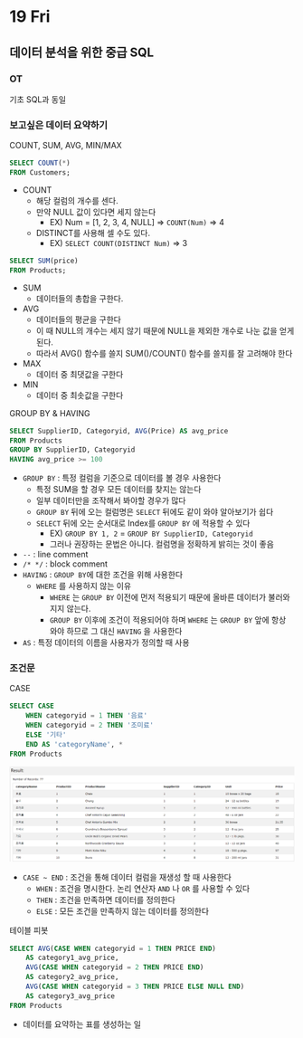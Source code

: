 # 19 Fri

## 데이터 분석을 위한 중급 SQL <a id="sql"></a>

### OT <a id="ot"></a>

기초 SQL과 동일

### 보고싶은 데이터 요약하기 <a id="ot"></a>

COUNT, SUM, AVG, MIN/MAX

```sql
SELECT COUNT(*)
FROM Customers;
```

* COUNT
  * 해당 컬럼의 개수를 센다.
  * 만약 NULL 값이 있다면 세지 않는다
    * EX\) Num = \[1, 2, 3, 4, NULL\] =&gt; `COUNT(Num)` =&gt; 4
  * DISTINCT를 사용해 셀 수도 있다.
    * EX\) `SELECT COUNT(DISTINCT Num)` =&gt; 3

```sql
SELECT SUM(price)
FROM Products;
```

* SUM
  * 데이터들의 총합을 구한다.
* AVG
  * 데이터들의 평균을 구한다
  * 이 때 NULL의 개수는 세지 않기 때문에 NULL을 제외한 개수로 나눈 값을 얻게된다.
  * 따라서 AVG\(\) 함수를 쓸지 SUM\(\)/COUNT\(\) 함수를 쓸지를 잘 고려해야 한다
* MAX
  * 데이터 중 최댓값을 구한다
* MIN
  * 데이터 중 최솟값을 구한다

GROUP BY & HAVING

```sql
SELECT SupplierID, Categoryid, AVG(Price) AS avg_price
FROM Products
GROUP BY SupplierID, Categoryid
HAVING avg_price >= 100
```

* `GROUP BY` : 특정 컬럼을 기준으로 데이터를 볼 경우 사용한다
  * 특정 SUM을 할 경우 모든 데이터를 찾지는 않는다
  * 일부 데이터만을 조작해서 봐야할 경우가 많다
  * `GROUP BY` 뒤에 오는 컬럼명은 `SELECT` 뒤에도 같이 와야 알아보기가 쉽다
  * `SELECT` 뒤에 오는 순서대로 Index를 `GROUP BY` 에 적용할 수 있다
    * EX\) `GROUP BY 1, 2` = `GROUP BY SupplierID, Categoryid`
    * 그러나 권장하는 문법은 아니다. 컬럼명을 정확하게 밝히는 것이 좋음
* `--` : line comment
* `/* */` : block comment
* `HAVING` : `GROUP BY`에 대한 조건을 위해 사용한다
  * `WHERE` 를 사용하지 않는 이유
    * `WHERE` 는 `GROUP BY` 이전에 먼저 적용되기 때문에 올바른 데이터가 불러와지지 않는다.
    * `GROUP BY` 이후에 조건이 적용되어야 하며 `WHERE` 는 `GROUP BY` 앞에 항상 와야 하므로 그 대신 `HAVING` 을 사용한다
* `AS` : 특정 데이터의 이름을 사용자가 정의할 때 사용

### 조건문

CASE

```sql
SELECT CASE
	WHEN categoryid = 1 THEN '음료'
	WHEN categoryid = 2 THEN '조미료'
	ELSE '기타'
	END AS 'categoryName', *
FROM Products
```

![](../../.gitbook/assets/image%20%28284%29.png)

* `CASE ~ END` : 조건을 통해 데이터 컬럼을 재생성 할 때 사용한다
  * `WHEN` : 조건을 명시한다. 논리 연산자 `AND` 나 `OR` 를 사용할 수 있다
  * `THEN` : 조건을 만족하면 데이터를 정의한다
  * `ELSE` : 모든 조건을 만족하지 않는 데이터를 정의한다

테이블 피봇

```sql
SELECT AVG(CASE WHEN categoryid = 1 THEN PRICE END) 
	AS category1_avg_price,
	AVG(CASE WHEN categoryid = 2 THEN PRICE END)
	AS category2_avg_price,
	AVG(CASE WHEN categoryid = 3 THEN PRICE ELSE NULL END)
	AS category3_avg_price
FROM Products
```

* 데이터를 요약하는 표를 생성하는 일



